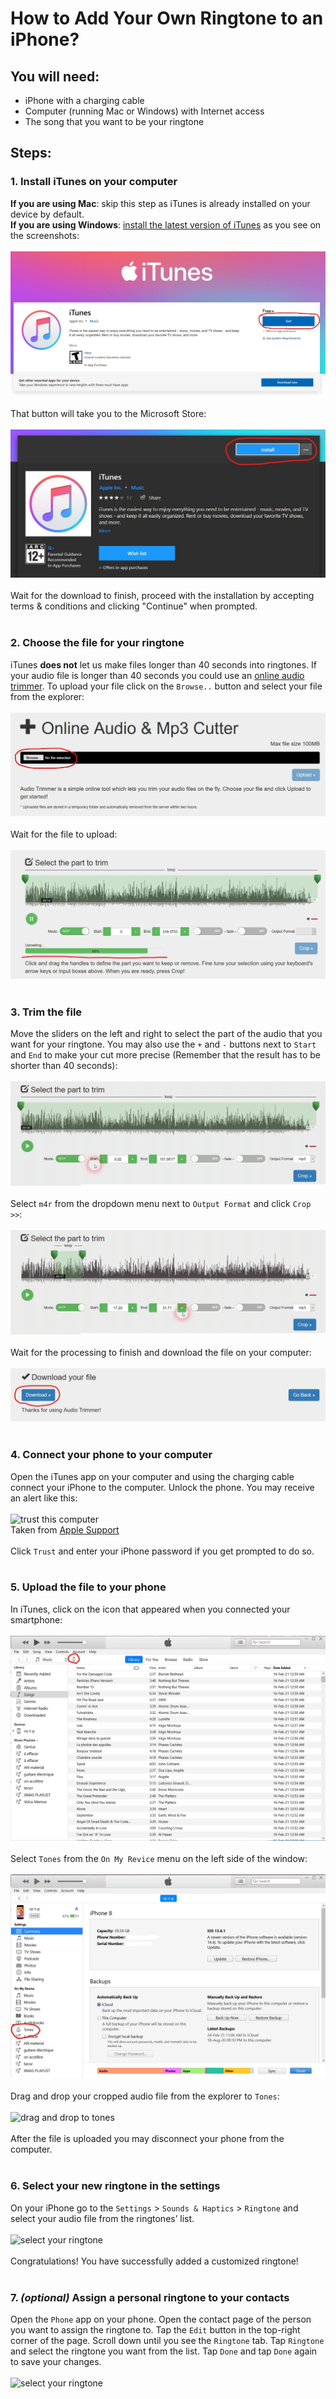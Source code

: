 # How to Add Your Own Ringtone to an iPhone?
## You will need:
* iPhone with a charging cable
* Computer (running Mac or Windows) with Internet access
* The song that you want to be your ringtone

## Steps:
### **1. Install iTunes on your computer**
**If you are using Mac**: skip this step as iTunes is already installed on your device by default.
<br>
**If you are using Windows**: [install the latest version of iTunes](https://www.microsoft.com/en-us/p/itunes/9pb2mz1zmb1s "Install iTunes") as you see on the screenshots:
<br>
<br>
![iTunes installation button 1](assets/step_1_1.jpg "iTunes installation button")
<br>
<br>
That button will take you to the Microsoft Store:
<br>
<br>
![iTunes installation button 2](assets/step_1_2.jpg "iTunes installation button")
<br>
<br>
Wait for the download to finish, proceed with the installation by accepting terms & conditions and clicking "Continue" when prompted.
<br>
<br>

### **2. Choose the file for your ringtone**
iTunes **does not** let us make files longer than 40 seconds into ringtones. If your audio file is longer than 40 seconds you could use an [online audio trimmer](https://audiotrimmer.com "Online Audio Trimmer"). To upload your file click on the `Browse..` button and select your file from the explorer:
<br>
<br>
![audio trimming open file](assets/step_2_1.jpg "Audio Trimming open file")
<br>
<br>
Wait for the file to upload:
<br>
<br>
![audio trimming upload](assets/step_2_2.jpg "Audio Trimming Upload")
<br>
<br>

### **3. Trim the file**
Move the sliders on the left and right to select the part of the audio that you want for your ringtone. You may also use the `+` and `-` buttons next to `Start` and `End` to make your cut more precise (Remember that the result has to be shorter than 40 seconds):
<br>
<br>
![audio trimming sliders](assets/step_3_1.gif "Audio Trimming Sliders")
<br>
<br>
Select `m4r` from the dropdown menu next to `Output Format` and click `Crop >>`:
<br>
<br>
![audio crop](assets/step_3_2.gif "Audio Crop")
<br>
<br>
Wait for the processing to finish and download the file on your computer:
<br>
<br>
![audio download](assets/step_3_3.jpg "Audio Download")
<br>
<br>

### **4. Connect your phone to your computer**
Open the iTunes app on your computer and using the charging cable connect your iPhone to the computer. Unlock the phone. You may receive an alert like this:
<br>
<br>
<img src="https://support.apple.com/library/content/dam/edam/applecare/images/en_US/iOS/ios13-iphone-xs-home-trust-computer-alert.jpg" alt="trust this computer" width="500">
<br>
Taken from [Apple Support](https://support.apple.com/en-us/HT202778 "Apple Support")
<br>
<br>
Click `Trust` and enter your iPhone password if you get prompted to do so.
<br>
<br>

### **5. Upload the file to your phone**
In iTunes, click on the icon that appeared when you connected your smartphone:
<br>
<br>
![click on this device button](assets/step_5_1.jpg "Click On This Device Button")
<br>
<br>
Select `Tones` from the `On My Revice` menu on the left side of the window:
<br>
<br>
![select tones from the menu](assets/step_5_2.jpg "Select Tones from the Menu")
<br>
<br>
Drag and drop your cropped audio file from the explorer to `Tones`:
<br>
<br>
![drag and drop to tones](assets/step_5_3.gif "Drag and Drop to Tones")
<br>
<br>
After the file is uploaded you may disconnect your phone from the computer.
<br>
<br>

### **6. Select your new ringtone in the settings**
On your iPhone go to the `Settings` > `Sounds & Haptics` > `Ringtone` and select your audio file from the ringtones’ list.
<br>
<br>
<img src="assets/step_6_1.gif" alt="select your ringtone" width="400">
<br>
<br>
Congratulations! You have successfully added a customized ringtone!
<br>
<br>

### **7. _(optional)_ Assign a personal ringtone to your contacts**
Open the `Phone` app on your phone. Open the contact page of the person you want to assign the ringtone to. Tap the `Edit` button in the top-right corner of the page. Scroll down until you see the `Ringtone` tab. Tap `Ringtone` and select the ringtone you want from the list. Tap `Done` and tap `Done` again to save your changes.
<br>
<br>
<img src="assets/step_7_1.gif" alt="select your ringtone" width="400">
<br>
<br>